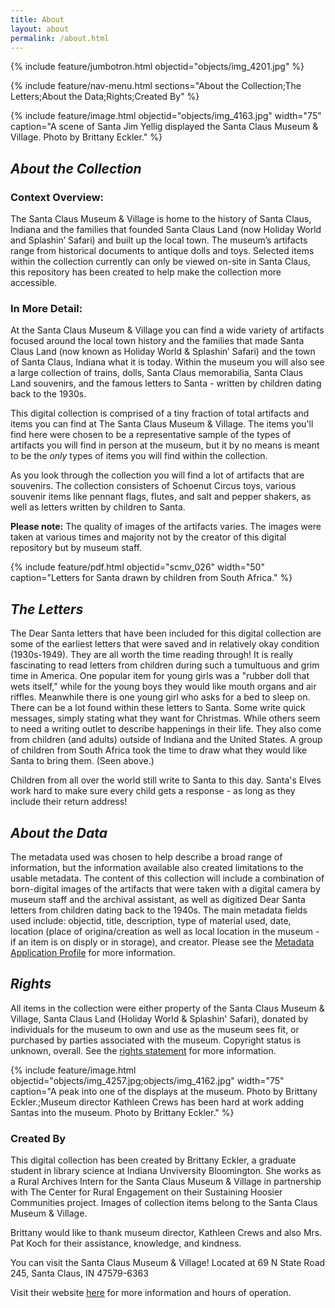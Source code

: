 ```yaml
---
title: About
layout: about
permalink: /about.html
---
```


{% include feature/jumbotron.html objectid="objects/img_4201.jpg" %}

{% include feature/nav-menu.html sections="About the Collection;The Letters;About the Data;Rights;Created By" %}

{% include feature/image.html objectid="objects/img_4163.jpg" width="75" caption="A scene of Santa Jim Yellig displayed the Santa Claus Museum & Village. Photo by Brittany Eckler." %}

## *About the Collection*

### Context Overview:

The Santa Claus Museum & Village is home to the history of Santa Claus, Indiana and the families that founded Santa Claus Land (now Holiday World and Splashin’ Safari) and built up the local town. The museum’s artifacts range from historical documents to antique dolls and toys. Selected items within the collection currently can only be viewed on-site in Santa Claus, this repository has been created to help make the collection more accessible.

### In More Detail:

At the Santa Claus Museum & Village you can find a wide variety of artifacts focused around the local town history and the families that made Santa Claus Land (now known as Holiday World & Splashin’ Safari) and the town of Santa Claus, Indiana what it is today. Within the museum you will also see a large collection of trains, dolls, Santa Claus memorabilia, Santa Claus Land souvenirs, and the famous letters to Santa - written by children dating back to the 1930s. 

This digital collection is comprised of a tiny fraction of total artifacts and items you can find at The Santa Claus Museum & Village. The items you'll find here were chosen to be a representative sample of the types of artifacts you will find in person at the museum, but it by no means is meant to be the *only* types of items you will find within the collection. 

As you look through the collection you will find a lot of artifacts that are souvenirs. The collection consisters of Schoenut Circus toys, various souvenir items like pennant flags, flutes, and salt and pepper shakers, as well as letters written by children to Santa. 

**Please note:** The quality of images of the artifacts varies. The images were taken at various times and majority not by the creator of this digital repository but by museum staff. 

{% include feature/pdf.html objectid="scmv_026" width="50" caption="Letters for Santa drawn by children from South Africa." %}

## *The Letters*

The Dear Santa letters that have been included for this digital collection are some of the earliest letters that were saved and in relatively okay condition (1930s-1949). They are all worth the time reading through! It is really fascinating to read letters from children during such a tumultuous and grim time in America. One popular item for young girls was a "rubber doll that wets itself," while for the young boys they would like mouth organs and air riffles. Meanwhile there is one young girl who asks for a bed to sleep on. There can be a lot found within these letters to Santa. Some write quick messages, simply stating what they want for Christmas. While others seem to need a writing outlet to describe happenings in their life. They also come from children (and adults) outside of Indiana and the United States. A group of children from South Africa took the time to draw what they would like Santa to bring them. (Seen above.)

Children from all over the world still write to Santa to this day. Santa's Elves work hard to make sure every child gets a response - as long as they include their return address! 

## *About the Data* 

The metadata used was chosen to help describe a broad range of information, but the information available also created limitations to the usable metadata. The content of this collection will include a combination of born-digital images of the artifacts that were taken with a digital camera by museum staff and the archival assistant, as well as digitized Dear Santa letters from children dating back to the 1940s. The main metadata fields used include: objectid, title, description, type of material used, date, location (place of origina/creation as well as local location in the museum - if an item is on disply or in storage), and creator. Please see the [Metadata Application Profile](https://britteckler.github.io/santaclausmuseumcollection/metadataprofile.html) for more information.

## *Rights* 

All items in the collection were either property of the Santa Claus Museum & Village, Santa Claus Land (Holiday World & Splashin' Safari), donated by individuals for the museum to own and use as the museum sees fit, or purchased by parties associated with the museum. Copyright status is unknown, overall. See the [rights statement](https://rightsstatements.org/page/NKC/1.0/?language=en) for more information. 


{% include feature/image.html objectid="objects/img_4257.jpg;objects/img_4162.jpg" width="75" caption="A peak into one of the displays at the museum. Photo by Brittany Eckler.;Museum director Kathleen Crews has been hard at work adding Santas into the museum. Photo by Brittany Eckler." %}

### Created By

This digital collection has been created by Brittany Eckler, a graduate student in library science at Indiana Unviversity Bloomington. She works as a Rural Archives Intern for the Santa Claus Museum & Village in partnership with The Center for Rural Engagement on their Sustaining Hoosier Communities project. Images of collection items belong to the Santa Claus Museum & Village.

Brittany would like to thank museum director, Kathleen Crews and also Mrs. Pat Koch for their assistance, knowledge, and kindness. 

You can visit the Santa Claus Museum & Village! Located at 69 N State Road 245, Santa Claus, IN 47579-6363

Visit their website [here](https://santaclausmuseum.org/) for more information and hours of operation.

